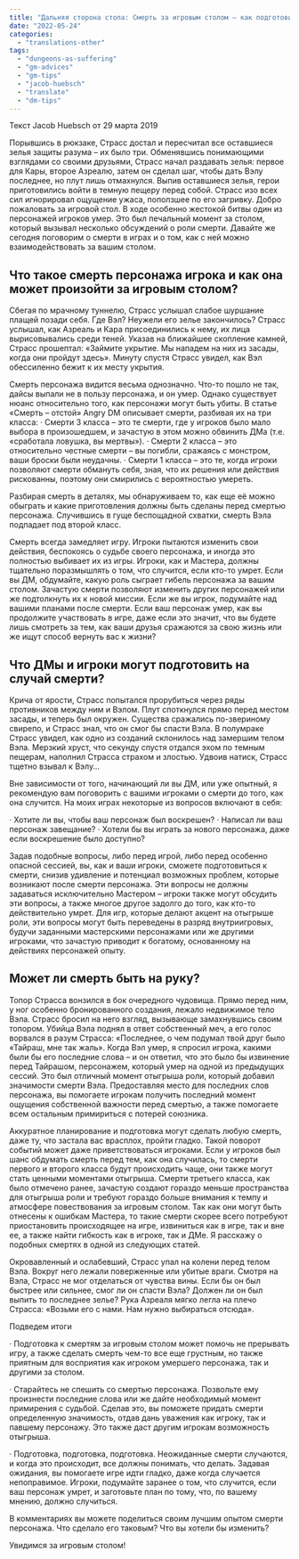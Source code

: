 ```yaml
---
title: "Дальняя сторона стола: Смерть за игровым столом – как подготовиться к ней?"
date: "2022-05-24"
categories: 
  - "translations-other"
tags: 
  - "dungeons-as-suffering"
  - "gm-advices"
  - "gm-tips"
  - "jacob-huebsch"
  - "translate"
  - "dm-tips"
---
```


Текст Jacob Huebsch от 29 марта 2019

Порывшись в рюкзаке, Страсс достал и пересчитал все оставшиеся зелья защиты разума – их было три. Обменявшись понимающими взглядами со своими друзьями, Страсс начал раздавать зелья: первое для Кары, второе Азреалю, затем он сделал шаг, чтобы дать Вэлу последнее, но плут лишь отмахнулся. Выпив оставшиеся зелья, герои приготовились войти в темную пещеру перед собой. Страсс изо всех сил игнорировал ощущение ужаса, поползшее по его загривку. Добро пожаловать за игровой стол. В ходе особенно жестокой битвы один из персонажей игроков умер. Это был печальный момент за столом, который вызывал несколько обсуждений о роли смерти. Давайте же сегодня поговорим о смерти в играх и о том, как с ней можно взаимодействовать за вашим столом.

## Что такое смерть персонажа игрока и как она может произойти за игровым столом?

Сбегая по мрачному туннелю, Страсс услышал слабое шуршание плащей позади себя. Где Вэл? Неужели его зелье закончилось? Страсс услышал, как Азреаль и Кара присоединились к нему, их лица вырисовывались среди теней. Указав на ближайшее скопление камней, Страсс прошептал: «Займите укрытие. Мы нападем на них из засады, когда они пройдут здесь». Минуту спустя Страсс увидел, как Вэл обессиленно бежит к их месту укрытия.

Смерть персонажа видится весьма однозначно. Что-то пошло не так, дайсы выпали не в пользу персонажа, и он умер. Однако существует нюанс относительно того, как персонажи могут быть убиты. В статье «Смерть – отстой» Angry DM описывает смерти, разбивая их на три класса: · Смерти 3 класса – это те смерти, где у игроков было мало выбора в произошедшем, и зачастую в этом можно обвинить ДМа (т.е. «сработала ловушка, вы мертвы»). · Смерти 2 класса – это относительно честные смерти – вы погибли, сражаясь с монстром, ваши броски были неудачны. · Смерти 1 класса – это те, когда игроки позволяют смерти обмануть себя, зная, что их решения или действия рискованны, поэтому они смирились с вероятностью умереть.

Разбирая смерть в деталях, мы обнаруживаем то, как еще её можно обыграть и какие приготовления должны быть сделаны перед смертью персонажа. Случившись в гуще беспощадной схватки, смерть Вэла подпадает под второй класс.

Смерть всегда замедляет игру. Игроки пытаются изменить свои действия, беспокоясь о судьбе своего персонажа, и иногда это полностью выбивает их из игры. Игроки, как и Мастера, должны тщательно поразмышлять о том, что случится, если кто-то умрет. Если вы ДМ, обдумайте, какую роль сыграет гибель персонажа за вашим столом. Зачастую смерти позволяют изменить других персонажей или же подтолкнуть их к новой миссии. Если же вы игрок, подумайте над вашими планами после смерти. Если ваш персонаж умер, как вы продолжите участвовать в игре, даже если это значит, что вы будете лишь смотреть за тем, как ваши друзья сражаются за свою жизнь или же ищут способ вернуть вас к жизни?

## Что ДМы и игроки могут подготовить на случай смерти?

Крича от ярости, Страсс попытался прорубиться через ряды противников между ним и Вэлом. Плут споткнулся прямо перед местом засады, и теперь был окружен. Существа сражались по-звериному свирепо, и Страсс знал, что он смог бы спасти Вэла. В полумраке Страсс увидел, как одно из созданий склонилось над замершим телом Вэла. Мерзкий хруст, что секунду спустя отдался эхом по темным пещерам, наполнил Страсса страхом и злостью. Удвоив натиск, Страсс тщетно взывал к Вэлу…

Вне зависимости от того, начинающий ли вы ДМ, или уже опытный, я рекомендую вам поговорить с вашими игроками о смерти до того, как она случится. На моих играх некоторые из вопросов включают в себя:

· Хотите ли вы, чтобы ваш персонаж был воскрешен? · Написал ли ваш персонаж завещание? · Хотели бы вы играть за нового персонажа, даже если воскрешение было доступно?

Задав подобные вопросы, либо перед игрой, либо перед особенно опасной сессией, вы, как и ваши игроки, сможете подготовиться к смерти, снизив удивление и потенциал возможных проблем, которые возникают после смерти персонажа. Эти вопросы не должны задаваться исключительно Мастером – игроки также могут обсудить эти вопросы, а также многое другое задолго до того, как кто-то действительно умрет. Для игр, которые делают акцент на отыгрыше роли, эти вопросы могут быть переведены в разряд внутриигровых, будучи заданными мастерскими персонажами или же другими игроками, что зачастую приводит к богатому, основанному на действиях персонажей опыту.

## Может ли смерть быть на руку?

Топор Страсса вонзился в бок очередного чудовища. Прямо перед ним, у ног особенно бронированного создания, лежало недвижимое тело Вэла. Страсс бросил на него взгляд, вызывающе замахнувшись своим топором. Убийца Вэла поднял в ответ собственный меч, а его голос ворвался в разум Страсса: «Последнее, о чем подумал твой друг было «Тайраш, мне так жаль». Когда Вэл умер, я спросил игрока, какими были бы его последние слова – и он ответил, что это было бы извинение перед Тайрашом, персонажем, который умер на одной из предыдущих сессий. Это был отличный момент отыгрыша роли, который добавил значимости смерти Вэла. Предоставляя место для последних слов персонажа, вы помогаете игрокам получить последний момент ощущения собственной важности перед смертью, а также помогаете всем остальным примириться с потерей союзника.

Аккуратное планирование и подготовка могут сделать любую смерть, даже ту, что застала вас врасплох, пройти гладко. Такой поворот событий может даже приветствоваться игроками. Если у игроков был шанс обдумать смерть перед тем, как она случилась, то смерти первого и второго класса будут происходить чаще, они также могут стать ценными моментами отыгрыша. Смерти третьего класса, как было отмечено ранее, зачастую создают гораздо меньше пространства для отыгрыша роли и требуют гораздо больше внимания к темпу и атмосфере повествования за игровым столом. Так как они могут быть отнесены к ошибкам Мастера, то такие смерти скорее всего потребуют приостановить происходящее на игре, извиниться как в игре, так и вне ее, а также найти гибкость как в игроке, так и ДМе. Я расскажу о подобных смертях в одной из следующих статей.

Окровавленный и ослабевший, Страсс упал на колени перед телом Вэла. Вокруг него лежали поверженные или убитые враги. Смотря на Вэла, Страсс не мог отделаться от чувства вины. Если бы он был быстрее или сильнее, смог ли он спасти Вэла? Должен ли он был выпить то последнее зелье? Рука Азреаля мягко легла на плечо Страсса: «Возьми его с нами. Нам нужно выбираться отсюда».

Подведем итоги

· Подготовка к смертям за игровым столом может помочь не прерывать игру, а также сделать смерть чем-то все еще грустным, но также приятным для восприятия как игроком умершего персонажа, так и другими за столом.

· Старайтесь не спешить со смертью персонажа. Позвольте ему произнести последние слова или же дайте необходимый момент примирения с судьбой. Сделав это, вы поможете придать смерти определенную значимость, отдав дань уважения как игроку, так и павшему персонажу. Это также даст другим игрокам возможность отыгрыша.

· Подготовка, подготовка, подготовка. Неожиданные смерти случаются, и когда это происходит, все должны понимать, что делать. Задавая ожидания, вы помогаете игре идти гладко, даже когда случается непоправимое. Игроки, подумайте заранее о том, что случится, если ваш персонаж умрет, и заготовьте план по тому, что, по вашему мнению, должно случиться.

В комментариях вы можете поделиться своим лучшим опытом смерти персонажа. Что сделало его таковым? Что вы хотели бы изменить?

Увидимся за игровым столом!
